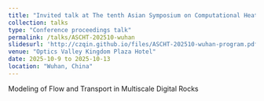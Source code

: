 ```yaml
---
title: "Invited talk at The tenth Asian Symposium on Computational Heat Transfer and Fluid Flow (第十届亚洲计算传热与流体流动会议)"
collection: talks
type: "Conference proceedings talk"
permalink: /talks/ASCHT-202510-wuhan
slidesurl: 'http://czqin.github.io/files/ASCHT-202510-wuhan-program.pdf'
venue: "Optics Valley Kingdom Plaza Hotel"
date: 2025-10-9 to 2025-10-13
location: "Wuhan, China"
---
```


Modeling of Flow and Transport in Multiscale Digital Rocks

